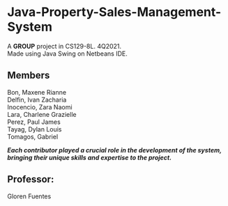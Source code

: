 # Java-Property-Sales-Management-System
A **GROUP** project in CS129-8L. 4Q2021.\
Made using Java Swing on Netbeans IDE.

## Members
Bon, Maxene Rianne\
Delfin, Ivan Zacharia \
Inocencio, Zara Naomi\
Lara, Charlene Grazielle \
Perez, Paul James \
Tayag, Dylan Louis\
Tomagos, Gabriel 

***Each contributor played a crucial role in the development of the system, bringing their unique skills and expertise to the project.***

## Professor:
Gloren Fuentes
